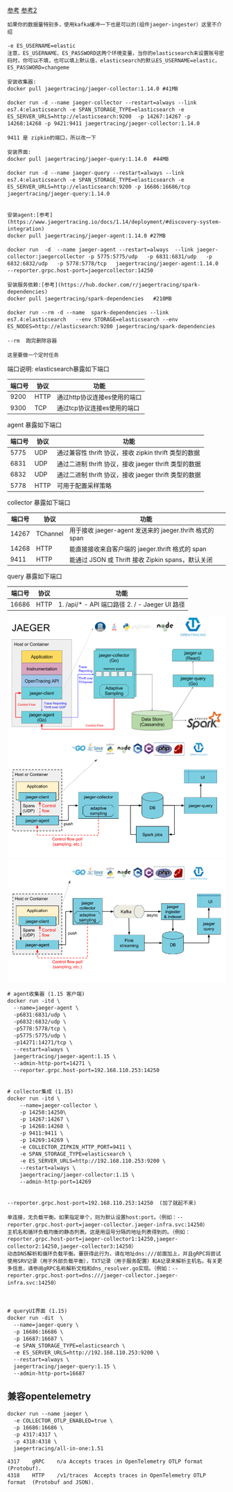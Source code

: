 
[参考](https://www.jaegertracing.io/docs/1.14/deployment/)
[参考2](https://my.oschina.net/u/2548090/blog/1821372)


```
如果你的数据量特别多，使用kafka缓冲一下也是可以的(组件jaeger-ingester）这里不介绍

-e ES_USERNAME=elastic
注意，ES_USERNAME、ES_PASSWORD这两个环境变量，当你的elasticsearch未设置账号密码时，你可以不填，也可以填上默认值，elasticsearch的默认ES_USERNAME=elastic，ES_PASSWORD=changeme

安装收集器:
docker pull jaegertracing/jaeger-collector:1.14.0 #41MB

docker run -d --name jaeger-collector --restart=always --link es7.4:elasticsearch -e SPAN_STORAGE_TYPE=elasticsearch -e ES_SERVER_URLS=http://elasticsearch:9200  -p 14267:14267 -p 14268:14268 -p 9421:9411 jaegertracing/jaeger-collector:1.14.0

9411 是 zipkin的端口，所以改一下

安装界面:
docker pull jaegertracing/jaeger-query:1.14.0  #44MB

docker run -d --name jaeger-query --restart=always --link es7.4:elasticsearch -e SPAN_STORAGE_TYPE=elasticsearch -e ES_SERVER_URLS=http://elasticsearch:9200 -p 16686:16686/tcp jaegertracing/jaeger-query:1.14.0


安装agent:[参考](https://www.jaegertracing.io/docs/1.14/deployment/#discovery-system-integration)
docker pull jaegertracing/jaeger-agent:1.14.0 #27MB

docker run  -d  --name jaeger-agent --restart=always  --link jaeger-collector:jaegercollector -p 5775:5775/udp   -p 6831:6831/udp   -p 6832:6832/udp   -p 5778:5778/tcp   jaegertracing/jaeger-agent:1.14.0   --reporter.grpc.host-port=jaegercollector:14250

安装服务依赖:[参考](https://hub.docker.com/r/jaegertracing/spark-dependencies)
docker pull jaegertracing/spark-dependencies   #210MB

docker run --rm -d --name  spark-dependencies --link es7.4:elasticsearch   --env STORAGE=elasticsearch --env ES_NODES=http://elasticsearch:9200 jaegertracing/spark-dependencies

--rm  跑完删除容器

这里要做一个定时任务
```

端口说明:
elasticsearch暴露如下端口

端口号 |	协议 |	功能
-|-|-
9200 | HTTP |	通过http协议连接es使用的端口
9300 | TCP |	通过tcp协议连接es使用的端口
 

agent 暴露如下端口

端口号 | 协议 |	功能
-|-|-
5775 | UDP |	通过兼容性 thrift 协议，接收 zipkin thrift 类型的数据
6831 | UDP |	通过二进制 thrift 协议，接收 jaeger thrift 类型的数据
6832 | UDP |	通过二进制 thrift 协议，接收 jaeger thrift 类型的数据
5778 | HTTP |	可用于配置采样策略
collector 暴露如下端口

端口号	| 协议	| 功能
-|-|-
14267 |	TChannel |	用于接收 jaeger-agent 发送来的 jaeger.thrift 格式的 span
14268 |	HTTP |	能直接接收来自客户端的 jaeger.thrift 格式的 span
9411 |	HTTP |	能通过 JSON 或 Thrift 接收 Zipkin spans，默认关闭
query 暴露如下端口

端口号|	协议|	功能
-|-|-
16686| HTTP |	1. /api/* - API 端口路径 2. / - Jaeger UI 路径

![jaeger](../img/jaeger-architecture.png)
![jaeger](../img/jaeger-architecture-v1.png)
![jaeger](../img/jaeger-architecture-v2.png)


```
# agent收集器 (1.15 客户端)
docker run -itd \
  --name=jaeger-agent \
  -p6831:6831/udp \
  -p6832:6832/udp \
  -p5778:5778/tcp \
  -p5775:5775/udp \
  -p14271:14271/tcp \
  --restart=always \
  jaegertracing/jaeger-agent:1.15 \
  --admin-http-port=14271 \
  --reporter.grpc.host-port=192.168.110.253:14250


# collector集成 (1.15)
docker run -itd \
    --name=jaeger-collector \
    -p 14250:14250\
    -p 14267:14267 \
    -p 14268:14268 \
    -p 9411:9411 \
	-p 14269:14269 \
    -e COLLECTOR_ZIPKIN_HTTP_PORT=9411 \
    -e SPAN_STORAGE_TYPE=elasticsearch \
    -e ES_SERVER_URLS=http://192.168.110.253:9200 \
    --restart=always \
    jaegertracing/jaeger-collector:1.15 \
	--admin-http-port=14269 
	
	
--reporter.grpc.host-port=192.168.110.253:14250  (加了就起不来)

单连接，无负载平衡。如果指定单个，则为默认设置host:port。（例如：--reporter.grpc.host-port=jaeger-collector.jaeger-infra.svc:14250）
主机名和循环负载均衡的静态列表。这是用逗号分隔的地址列表得到的。（例如：reporter.grpc.host-port=jaeger-collector1:14250,jaeger-collector2:14250,jaeger-collector3:14250）
动态DNS解析和循环负载平衡。要获得此行为，请在地址dns:///前面加上，并且gRPC将尝试使用SRV记录（用于外部负载平衡），TXT记录（用于服务配置）和A记录来解析主机名。有关更多信息，请参阅gRPC名称解析文档和dns_resolver.go实现。（例如：--reporter.grpc.host-port=dns:///jaeger-collector.jaeger-infra.svc:14250）



# queryUI界面 (1.15)
docker run -dit  \
  --name=jaeger-query \
  -p 16686:16686 \
  -p 16687:16687 \
  -e SPAN_STORAGE_TYPE=elasticsearch \
  -e ES_SERVER_URLS=http://192.168.110.253:9200 \
  --restart=always \
  jaegertracing/jaeger-query:1.15 \
  --admin-http-port=16687
```

## 兼容opentelemetry
```
docker run --name jaeger \
  -e COLLECTOR_OTLP_ENABLED=true \
  -p 16686:16686 \
  -p 4317:4317 \
  -p 4318:4318 \
  jaegertracing/all-in-one:1.51
```

```
4317	gRPC	n/a	Accepts traces in OpenTelemetry OTLP format  (Protobuf).
4318	HTTP	/v1/traces	Accepts traces in OpenTelemetry OTLP format  (Protobuf and JSON).
```

